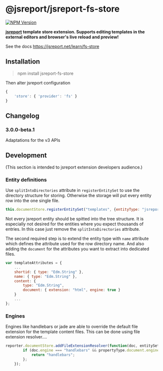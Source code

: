# @jsreport/jsreport-fs-store
[![NPM Version](http://img.shields.io/npm/v/@jsreport/jsreport-fs-store.svg?style=flat-square)](https://npmjs.com/package/@jsreport/jsreport-fs-store)

**[jsreport](https://github.com/jsreport/jsreport) template store extension. Supports editing templates in the external editors and browser's live reload and preview!**

See the docs https://jsreport.net/learn/fs-store

## Installation

> npm install jsreport-fs-store

Then alter jsreport configuration
```js
{
	'store': { 'provider': 'fs' }
}
```

## Changelog

### 3.0.0-beta.1

Adaptations for the v3 APIs

## Development
(This section is intended to jsreport extension developers audience.)

### Entity definitions
Use `splitIntoDirectories` attribute in `registerEntitySet` to use the directory structure for storing. Otherwise the storage will put every entity row into the one single file.

```js
this.documentStore.registerEntitySet("templates", {entityType: "jsreport.TemplateType", splitIntoDirectories: true});
```

Not every jsreport entity should be spitted into the tree structure. It is especially not desired for the entities where you expect thousands of entries.  In this case just remove the `splitIntoDirectories` attribute.

The second required step is to extend the entity type with `name` attribute which defines the attribute used for the row directory name. And also adding the `document` for the attributes you want to extract into dedicated files.

```js
var templateAttributes = {
	...
    shortid: { type: "Edm.String" },
    name: { type: "Edm.String" },
    content: {
        type: "Edm.String",
	    document: { extension: "html", engine: true }
	}
    ...
};
```

### Engines

Engines like handlebars or jade are able to override the default file extension for the template content files. This can be done using file extension resolver....

```js
reporter.documentStore.addFileExtensionResolver(function(doc, entitySetName, entityType, propertyType) {
        if (doc.engine === "handlebars" && propertyType.document.engine) {
            return "handlebars";
        };
    });
```
